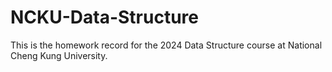 # NCKU-Data-Structure


This is the homework record for the 2024 Data Structure course at National Cheng Kung University.
